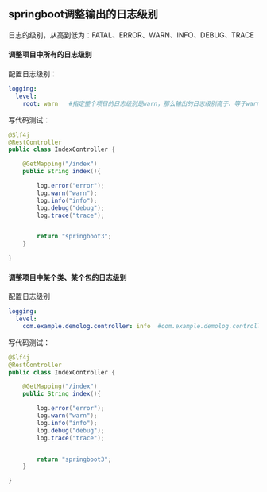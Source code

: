 ## springboot调整输出的日志级别

日志的级别，从高到低为：FATAL、ERROR、WARN、INFO、DEBUG、TRACE



#### 调整项目中所有的日志级别

配置日志级别：

```yaml
logging:
  level:
    root: warn   #指定整个项目的日志级别是warn，那么输出的日志级别高于、等于warn才会被输出
```

写代码测试：

```java
@Slf4j
@RestController
public class IndexController {

    @GetMapping("/index")
    public String index(){

        log.error("error");
        log.warn("warn");
        log.info("info");
        log.debug("debug");
        log.trace("trace");


        return "springboot3";
    }

}
```





#### 调整项目中某个类、某个包的日志级别

配置日志级别

```yaml
logging:
  level:
    com.example.demolog.controller: info  #com.example.demolog.controller是指日志的级别精确到这个包下的所有文件，不被包含的文件都默认使用root的级别
```

写代码测试：

```java
@Slf4j
@RestController
public class IndexController {

    @GetMapping("/index")
    public String index(){

        log.error("error");
        log.warn("warn");
        log.info("info");
        log.debug("debug");
        log.trace("trace");


        return "springboot3";
    }

}
```

